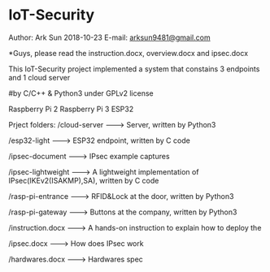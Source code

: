 # IoT-Security

Author: Ark Sun
2018-10-23
E-mail: arksun9481@gmail.com

*Guys, please read the instruction.docx, overview.docx and ipsec.docx

This IoT-Security project implemented a system that constains 3 endpoints and 1 cloud server

#by C/C++ & Python3 under GPLv2 license

Raspberry Pi 2
Raspberry Pi 3
ESP32

Prject folders:
/cloud-server       ---> Server, written by Python3

/esp32-light        ---> ESP32 endpoint, written by C code

/ipsec-document     ---> IPsec example captures

/ipsec-lightweight  ---> A lightweight implementation of IPsec(IKEv2(ISAKMP),SA), written by C code

/rasp-pi-entrance   ---> RFID&Lock at the door, written by Python3

/rasp-pi-gateway    ---> Buttons at the company, written by Python3


/instruction.docx   ---> A hands-on instruction to explain how to deploy the 

/ipsec.docx         ---> How does IPsec work

/hardwares.docx     ---> Hardwares spec


